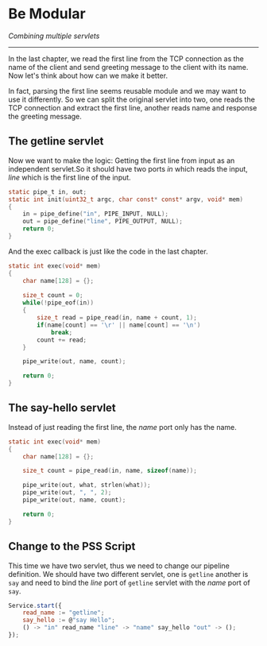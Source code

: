 # Be Modular
*Combining multiple servlets*

---

In the last chapter, we read the first line from the TCP connection as the name of the client and send greeting message to the client with its name. Now let's think about how can we make it better. 

In fact, parsing the first line seems reusable module and we may want to use it differently. So we can split the original servlet into two, one reads the TCP connection and extract the first line, another reads name and response the greeting message. 

## The getline servlet

Now we want to make the logic: Getting the first line from input as an independent servlet.So it should have two ports *in* which reads the input, *line* which is the first line of the input.

```C
static pipe_t in, out;
static int init(uint32_t argc, char const* const* argv, void* mem)
{
	in = pipe_define("in", PIPE_INPUT, NULL);
	out = pipe_define("line", PIPE_OUTPUT, NULL);
	return 0;
}
```

And the exec callback is just like the code in the last chapter.

```C
static int exec(void* mem)
{
	char name[128] = {};
	
	size_t count = 0;
	while(!pipe_eof(in))
	{
		size_t read = pipe_read(in, name + count, 1);
		if(name[count] == '\r' || name[count] == '\n') 
			break;
		count += read;
	}

	pipe_write(out, name, count);

	return 0;
}
```

## The say-hello servlet

Instead of just reading the first line, the *name* port only has the name. 

```C
static int exec(void* mem)
{
	char name[128] = {};

	size_t count = pipe_read(in, name, sizeof(name));

	pipe_write(out, what, strlen(what));
	pipe_write(out, ", ", 2);
	pipe_write(out, name, count);

	return 0;
}
```

## Change to the PSS Script

This time we have two servlet, thus we need to change our pipeline definition. 
We should have two different servlet, one is `getline` another is `say` and need to
bind the *line* port of `getline` servlet with the *name* port of `say`. 

```javascript
Service.start({
	read_name := "getline";
	say_hello := @"say Hello";
	() -> "in" read_name "line" -> "name" say_hello "out" -> ();
});

```


